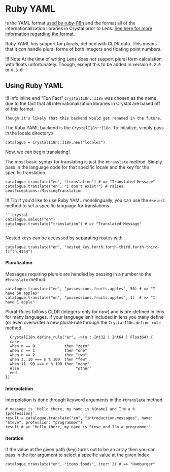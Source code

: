 # Ruby YAML
Is the YAML format [used by ruby-i18n](https://github.com/ruby-i18n/i18n) and the format all of the internationalization libraries in Crystal prior to Lens. [See here for more information regarding the format.](https://guides.rubyonrails.org/i18n.html)

Ruby YAML has support for plurals, defined with CLDR data. This means that it *can* handle plural forms of both Integers and floating point numbers. 

!!! Note 
    At the time of writing Lens does not support plural form calculation with floats unfortunately. Though, except this to be added in version `0.2.0` or `0.3.0`!


## Using Ruby YAML

!!! Info inline end "Fun Fact" 
    `CrystalI18n::I18n` was chosen as the name due to the fact that all internationalization libraries in Crystal are based off of this format. 
    
    Though it's likely that this backend would get renamed in the future.

The Ruby YAML backend is the `CrystalI18n::I18n`. To initialize, simply pass in the locale directory:\

```crystal
catalogue = CrystalI18n::I18n.new("locales")
```

Now, we can begin translating!


The most basic syntax for translating is just the `#translate` method. Simply pass in the language code for that specific locale and the key for the specific translation.

```crystal
catalogue.translate("en", "translation") # => "Translated Message"
catalogue.translate("en", "I don't exist!") # raises LensExceptions::MissingTranslation
```

!!! Tip 
    If you'd like to use Ruby YAML monolingually, you can use the `#select` method to set a specific language for translations.

    ```crystal
    catalogue.select("en")
    catalogue.translate("translation") # => "Translated Message"
    ```

Nested keys can be accessed by separating routes with `.`

```crystal
catalogue.translate("en", "nested_key.forth.forth-third.forth-third-fifth.4344")
```

#### Pluralization

Messages requiring plurals are handled by passing in a number to the `#translate` method:

```crystal
catalogue.translate("en", "possessions.fruits.apples", 50) # => "I have 50 apples"
catalogue.translate("en", "possessions.fruits.apples", 1)  # => "I have 1 apple"
```

Plural-Rules follows CLDR (integers-only for now) and is pre-defined in lens for many languages. If your language isn't included in lens you many define (or even overwrite) a new plural-rule through the `CrystalI18n.define_rule` method

```crystal
  CrystalI18n.define_rule("ar", ->(n : Int32 | Int64 | Float64) {
  case
  when n == 0             then "zero"
  when n == 1             then "one"
  when n == 2             then "two"
  when 3..10 === n % 100  then "few"
  when 11..99 === n % 100 then "many"
  else                         "other"
  end
})
```


#### Interpolation
Interpolation is done through keyword arguments in the `#translate` method
```crystal
# message is 'Hello there, my name is %{name} and I'm a %{profession}`.
result = catalogue.translate("en", "introduction.messages", name: "Steve", profession: "programmer")
result # => "Hello there, my name is Steve and I'm a programmer"
```



#### Iteration
If the value at the given path (key) turns out to be an array then you can pass in the iter argument to select a specific value at the given index

```crystal
catalogue.translate("en", "items.foods", iter: 2) # => "Hamburger"
```
